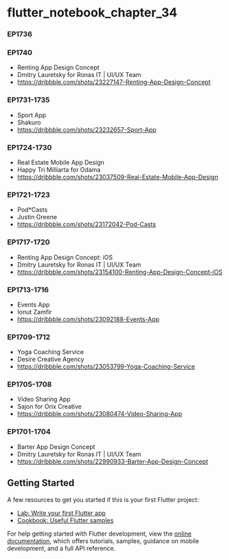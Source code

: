 # flutter_notebook_chapter_34

### EP1736
### EP1740

- Renting App Design Concept
- Dmitry Lauretsky for Ronas IT | UI/UX Team
- https://dribbble.com/shots/23227147-Renting-App-Design-Concept

### EP1731-1735

- Sport App
- Shakuro
- https://dribbble.com/shots/23232657-Sport-App

### EP1724-1730

- Real Estate Mobile App Design
- Happy Tri Milliarta for Odama
- https://dribbble.com/shots/23037509-Real-Estate-Mobile-App-Design

### EP1721-1723

- Pod*Casts
- Justin Greene
- https://dribbble.com/shots/23172042-Pod-Casts

### EP1717-1720

- Renting App Design Concept: iOS
- Dmitry Lauretsky for Ronas IT | UI/UX Team
- https://dribbble.com/shots/23154100-Renting-App-Design-Concept-iOS

### EP1713-1716

- Events App
- Ionut Zamfir
- https://dribbble.com/shots/23092188-Events-App

### EP1709-1712

- Yoga Coaching Service
- Desire Creative Agency
- https://dribbble.com/shots/23053799-Yoga-Coaching-Service

### EP1705-1708

- Video Sharing App
- Sajon for Orix Creative
- https://dribbble.com/shots/23080474-Video-Sharing-App

### EP1701-1704

- Barter App Design Concept
- Dmitry Lauretsky for Ronas IT | UI/UX Team
- https://dribbble.com/shots/22990933-Barter-App-Design-Concept

## Getting Started

A few resources to get you started if this is your first Flutter project:

- [Lab: Write your first Flutter app](https://docs.flutter.dev/get-started/codelab)
- [Cookbook: Useful Flutter samples](https://docs.flutter.dev/cookbook)

For help getting started with Flutter development, view the
[online documentation](https://docs.flutter.dev/), which offers tutorials,
samples, guidance on mobile development, and a full API reference.
